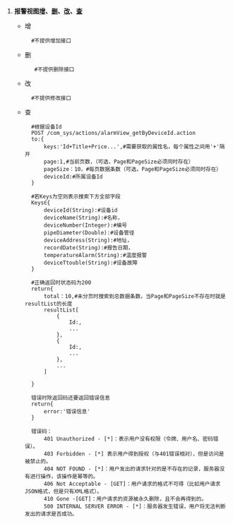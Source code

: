 1.  <a name='alarmView'></a>**报警视图[增](#alarmView_add)、[删](#alarmView_delete)、[改](#alarmView_change)、[查](#alarmView_search)**
	- <a name="alarmView_add">增</a>

			#不提供增加接口
	- <a name="alarmView_delete">删</a>

			 #不提供删除接口
	- <a name="alarmView_change">改</a>

			#不提供修改接口
	- <a name="alarmView_search">查</a> 
	 
			#根据设备Id
			POST /com_sys/actions/alarmView_getByDeviceId.action
			to:{
				keys:'Id+Title+Price...',#需要获取的属性名，每个属性之间用'+'隔开
				page:1,#当前页数，（可选，Page和PageSize必须同时存在）
				pageSize：10，#每页数据条数（可选，Page和PageSize必须同时存在）
				deviceId:#所属设备Id
			}			

			#若Keys为空则表示搜索下方全部字段
			Keys∈{
				deviceId(String):#设备id
				deviceName(String):#名称，
				deviceNumber(Integer):#编号
				pipeDiameter(Double):#设备管径
				deviceAddress(String):#地址，
				recordDate(String):#报告日期，
				temperatureAlarm(String):#温度报警
				deviceTtouble(String):#设备故障
			}

			#正确返回时状态码为200
			return{
				total：10,#未分页时搜索到总数据条数，当Page和PageSize不存在时就是resultList的长度
				resultList[
					{
						Id:,
						...
					},
					{
						Id:,
						...
					},
					...
				]

			}

			错误时除返回码还要返回错误信息
			return{
				error:'错误信息'
			}

			错误码：
				401 Unauthorized - [*]：表示用户没有权限（令牌、用户名、密码错误）。
				403 Forbidden - [*] 表示用户得到授权（与401错误相对），但是访问是被禁止的。
				404 NOT FOUND - [*]：用户发出的请求针对的是不存在的记录，服务器没有进行操作，该操作是幂等的。
				406 Not Acceptable - [GET]：用户请求的格式不可得（比如用户请求JSON格式，但是只有XML格式）。
				410 Gone -[GET]：用户请求的资源被永久删除，且不会再得到的。
				500 INTERNAL SERVER ERROR - [*]：服务器发生错误，用户将无法判断发出的请求是否成功。
